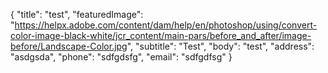 {
  "title": "test",
  "featuredImage": "https://helpx.adobe.com/content/dam/help/en/photoshop/using/convert-color-image-black-white/jcr_content/main-pars/before_and_after/image-before/Landscape-Color.jpg",
  "subtitle": "Test",
  "body": "test",
  "address": "asdgsda",
  "phone": "sdfgdsfg",
  "email": "sdfgdfsg"
}